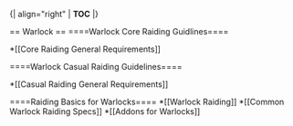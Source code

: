 {| align="right"
  | __TOC__
  |}



== Warlock ==
====Warlock Core Raiding Guidlines====

*[[Core Raiding General Requirements]]

====Warlock Casual Raiding Guidelines====

*[[Casual Raiding General Requirements]]

====Raiding Basics for Warlocks====
*[[Warlock Raiding]]
*[[Common Warlock Raiding Specs]]
*[[Addons for Warlocks]]